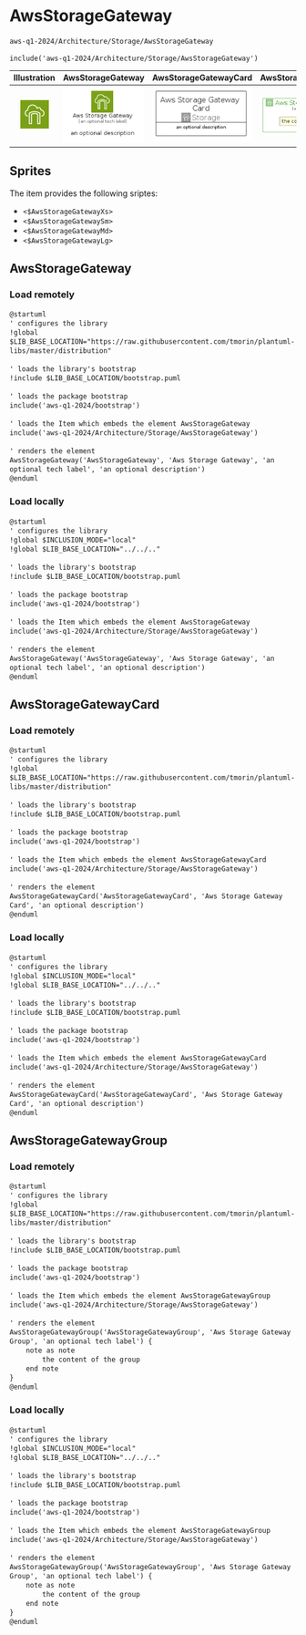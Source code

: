 # AwsStorageGateway


```text
aws-q1-2024/Architecture/Storage/AwsStorageGateway
```

```text
include('aws-q1-2024/Architecture/Storage/AwsStorageGateway')
```



| Illustration | AwsStorageGateway | AwsStorageGatewayCard | AwsStorageGatewayGroup |
| :---: | :---: | :---: | :---: |
| ![illustration for Illustration](../../../aws-q1-2024/Architecture/Storage/AwsStorageGateway.png) | ![illustration for AwsStorageGateway](../../../aws-q1-2024/Architecture/Storage/AwsStorageGateway.Local.png) | ![illustration for AwsStorageGatewayCard](../../../aws-q1-2024/Architecture/Storage/AwsStorageGatewayCard.Local.png) | ![illustration for AwsStorageGatewayGroup](../../../aws-q1-2024/Architecture/Storage/AwsStorageGatewayGroup.Local.png) |



## Sprites
The item provides the following sriptes:

- `<$AwsStorageGatewayXs>`
- `<$AwsStorageGatewaySm>`
- `<$AwsStorageGatewayMd>`
- `<$AwsStorageGatewayLg>`





## AwsStorageGateway

### Load remotely
```plantuml
@startuml
' configures the library
!global $LIB_BASE_LOCATION="https://raw.githubusercontent.com/tmorin/plantuml-libs/master/distribution"

' loads the library's bootstrap
!include $LIB_BASE_LOCATION/bootstrap.puml

' loads the package bootstrap
include('aws-q1-2024/bootstrap')

' loads the Item which embeds the element AwsStorageGateway
include('aws-q1-2024/Architecture/Storage/AwsStorageGateway')

' renders the element
AwsStorageGateway('AwsStorageGateway', 'Aws Storage Gateway', 'an optional tech label', 'an optional description')
@enduml
```

### Load locally
```plantuml
@startuml
' configures the library
!global $INCLUSION_MODE="local"
!global $LIB_BASE_LOCATION="../../.."

' loads the library's bootstrap
!include $LIB_BASE_LOCATION/bootstrap.puml

' loads the package bootstrap
include('aws-q1-2024/bootstrap')

' loads the Item which embeds the element AwsStorageGateway
include('aws-q1-2024/Architecture/Storage/AwsStorageGateway')

' renders the element
AwsStorageGateway('AwsStorageGateway', 'Aws Storage Gateway', 'an optional tech label', 'an optional description')
@enduml
```

## AwsStorageGatewayCard

### Load remotely
```plantuml
@startuml
' configures the library
!global $LIB_BASE_LOCATION="https://raw.githubusercontent.com/tmorin/plantuml-libs/master/distribution"

' loads the library's bootstrap
!include $LIB_BASE_LOCATION/bootstrap.puml

' loads the package bootstrap
include('aws-q1-2024/bootstrap')

' loads the Item which embeds the element AwsStorageGatewayCard
include('aws-q1-2024/Architecture/Storage/AwsStorageGateway')

' renders the element
AwsStorageGatewayCard('AwsStorageGatewayCard', 'Aws Storage Gateway Card', 'an optional description')
@enduml
```

### Load locally
```plantuml
@startuml
' configures the library
!global $INCLUSION_MODE="local"
!global $LIB_BASE_LOCATION="../../.."

' loads the library's bootstrap
!include $LIB_BASE_LOCATION/bootstrap.puml

' loads the package bootstrap
include('aws-q1-2024/bootstrap')

' loads the Item which embeds the element AwsStorageGatewayCard
include('aws-q1-2024/Architecture/Storage/AwsStorageGateway')

' renders the element
AwsStorageGatewayCard('AwsStorageGatewayCard', 'Aws Storage Gateway Card', 'an optional description')
@enduml
```

## AwsStorageGatewayGroup

### Load remotely
```plantuml
@startuml
' configures the library
!global $LIB_BASE_LOCATION="https://raw.githubusercontent.com/tmorin/plantuml-libs/master/distribution"

' loads the library's bootstrap
!include $LIB_BASE_LOCATION/bootstrap.puml

' loads the package bootstrap
include('aws-q1-2024/bootstrap')

' loads the Item which embeds the element AwsStorageGatewayGroup
include('aws-q1-2024/Architecture/Storage/AwsStorageGateway')

' renders the element
AwsStorageGatewayGroup('AwsStorageGatewayGroup', 'Aws Storage Gateway Group', 'an optional tech label') {
    note as note
        the content of the group
    end note
}
@enduml
```

### Load locally
```plantuml
@startuml
' configures the library
!global $INCLUSION_MODE="local"
!global $LIB_BASE_LOCATION="../../.."

' loads the library's bootstrap
!include $LIB_BASE_LOCATION/bootstrap.puml

' loads the package bootstrap
include('aws-q1-2024/bootstrap')

' loads the Item which embeds the element AwsStorageGatewayGroup
include('aws-q1-2024/Architecture/Storage/AwsStorageGateway')

' renders the element
AwsStorageGatewayGroup('AwsStorageGatewayGroup', 'Aws Storage Gateway Group', 'an optional tech label') {
    note as note
        the content of the group
    end note
}
@enduml
```

